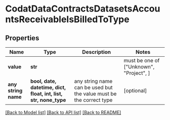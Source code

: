 # CodatDataContractsDatasetsAccountsReceivableIsBilledToType


## Properties
Name | Type | Description | Notes
------------ | ------------- | ------------- | -------------
**value** | **str** |  |  must be one of ["Unknown", "Project", ]
**any string name** | **bool, date, datetime, dict, float, int, list, str, none_type** | any string name can be used but the value must be the correct type | [optional]

[[Back to Model list]](../README.md#documentation-for-models) [[Back to API list]](../README.md#documentation-for-api-endpoints) [[Back to README]](../README.md)



